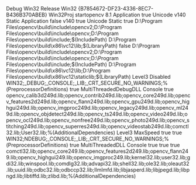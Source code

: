﻿<?xml version="1.0" encoding="utf-8"?>
<Project DefaultTargets="Build" ToolsVersion="14.0" xmlns="http://schemas.microsoft.com/developer/msbuild/2003">
  <ItemGroup Label="ProjectConfigurations">
    <ProjectConfiguration Include="Debug|Win32">
      <Configuration>Debug</Configuration>
      <Platform>Win32</Platform>
    </ProjectConfiguration>
    <ProjectConfiguration Include="Release|Win32">
      <Configuration>Release</Configuration>
      <Platform>Win32</Platform>
    </ProjectConfiguration>
  </ItemGroup>
  <PropertyGroup Label="Globals">
    <ProjectGuid>{B7854672-DF23-4336-8EC7-B436B370ABEB}</ProjectGuid>
    <Keyword>Win32Proj</Keyword>
    <RootNamespace>startopencv</RootNamespace>
    <WindowsTargetPlatformVersion>8.1</WindowsTargetPlatformVersion>
  </PropertyGroup>
  <Import Project="$(VCTargetsPath)\Microsoft.Cpp.Default.props" />
  <PropertyGroup Condition="'$(Configuration)|$(Platform)'=='Debug|Win32'" Label="Configuration">
    <ConfigurationType>Application</ConfigurationType>
    <UseDebugLibraries>true</UseDebugLibraries>
    <CharacterSet>Unicode</CharacterSet>
    <PlatformToolset>v140</PlatformToolset>
    <UseOfMfc>Static</UseOfMfc>
  </PropertyGroup>
  <PropertyGroup Condition="'$(Configuration)|$(Platform)'=='Release|Win32'" Label="Configuration">
    <ConfigurationType>Application</ConfigurationType>
    <UseDebugLibraries>false</UseDebugLibraries>
    <PlatformToolset>v140</PlatformToolset>
    <WholeProgramOptimization>true</WholeProgramOptimization>
    <CharacterSet>Unicode</CharacterSet>
    <UseOfMfc>Static</UseOfMfc>
  </PropertyGroup>
  <Import Project="$(VCTargetsPath)\Microsoft.Cpp.props" />
  <ImportGroup Label="ExtensionSettings">
  </ImportGroup>
  <ImportGroup Label="PropertySheets" Condition="'$(Configuration)|$(Platform)'=='Debug|Win32'">
    <Import Project="$(UserRootDir)\Microsoft.Cpp.$(Platform).user.props" Condition="exists('$(UserRootDir)\Microsoft.Cpp.$(Platform).user.props')" Label="LocalAppDataPlatform" />
  </ImportGroup>
  <ImportGroup Label="PropertySheets" Condition="'$(Configuration)|$(Platform)'=='Release|Win32'">
    <Import Project="$(UserRootDir)\Microsoft.Cpp.$(Platform).user.props" Condition="exists('$(UserRootDir)\Microsoft.Cpp.$(Platform).user.props')" Label="LocalAppDataPlatform" />
  </ImportGroup>
  <PropertyGroup Label="UserMacros" />
  <PropertyGroup Condition="'$(Configuration)|$(Platform)'=='Debug|Win32'">
    <LinkIncremental>true</LinkIncremental>
    <IncludePath>D:\Program Files\opencv\build\include\opencv2;D:\Program Files\opencv\build\include\opencv;D:\Program Files\opencv\build\include;$(IncludePath)</IncludePath>
    <LibraryPath>D:\Program Files\opencv\build\x86\vc12\lib;$(LibraryPath)</LibraryPath>
  </PropertyGroup>
  <PropertyGroup Condition="'$(Configuration)|$(Platform)'=='Release|Win32'">
    <LinkIncremental>false</LinkIncremental>
    <IncludePath>D:\Program Files\opencv\build\include\opencv2;D:\Program Files\opencv\build\include\opencv;D:\Program Files\opencv\build\include;$(IncludePath)</IncludePath>
    <LibraryPath>D:\Program Files\opencv\build\x86\vc12\lib;D:\Program Files\opencv\build\x86\vc12\staticlib;$(LibraryPath)</LibraryPath>
  </PropertyGroup>
  <ItemDefinitionGroup Condition="'$(Configuration)|$(Platform)'=='Debug|Win32'">
    <ClCompile>
      <PrecompiledHeader>
      </PrecompiledHeader>
      <WarningLevel>Level3</WarningLevel>
      <Optimization>Disabled</Optimization>
      <PreprocessorDefinitions>WIN32;_DEBUG;_CONSOLE;_LIB;_CRT_SECURE_NO_WARNINGS;%(PreprocessorDefinitions)</PreprocessorDefinitions>
      <SDLCheck>true</SDLCheck>
      <RuntimeLibrary>MultiThreadedDebugDLL</RuntimeLibrary>
    </ClCompile>
    <Link>
      <SubSystem>Console</SubSystem>
      <GenerateDebugInformation>true</GenerateDebugInformation>
      <AdditionalDependencies>opencv_calib3d249d.lib;opencv_contrib249d.lib;opencv_core249d.lib;opencv_features2d249d.lib;opencv_flann249d.lib;opencv_gpu249d.lib;opencv_highgui249d.lib;opencv_imgproc249d.lib;opencv_legacy249d.lib;opencv_ml249d.lib;opencv_objdetect249d.lib;opencv_ts249d.lib;opencv_video249d.lib;opencv_ocl249d.lib;opencv_nonfree249d.lib;opencv_photo249d.lib;opencv_stitching249d.lib;opencv_superres249d.lib;opencv_videostab249d.lib;comctl32.lib;User32.lib;%(AdditionalDependencies)</AdditionalDependencies>
    </Link>
  </ItemDefinitionGroup>
  <ItemDefinitionGroup Condition="'$(Configuration)|$(Platform)'=='Release|Win32'">
    <ClCompile>
      <WarningLevel>Level3</WarningLevel>
      <PrecompiledHeader>
      </PrecompiledHeader>
      <Optimization>MaxSpeed</Optimization>
      <FunctionLevelLinking>true</FunctionLevelLinking>
      <IntrinsicFunctions>true</IntrinsicFunctions>
      <PreprocessorDefinitions>WIN32;NDEBUG;_CONSOLE;_LIB;_CRT_SECURE_NO_WARNINGS;%(PreprocessorDefinitions)</PreprocessorDefinitions>
      <SDLCheck>true</SDLCheck>
      <RuntimeLibrary>MultiThreadedDLL</RuntimeLibrary>
    </ClCompile>
    <Link>
      <SubSystem>Console</SubSystem>
      <GenerateDebugInformation>true</GenerateDebugInformation>
      <EnableCOMDATFolding>true</EnableCOMDATFolding>
      <OptimizeReferences>true</OptimizeReferences>
      <AdditionalDependencies>comctl32.lib;opencv_core249.lib;opencv_features2d249.lib;opencv_flann249.lib;opencv_highgui249.lib;opencv_imgproc249.lib;kernel32.lib;user32.lib;gdi32.lib;winspool.lib;comdlg32.lib;advapi32.lib;shell32.lib;ole32.lib;oleaut32.lib;uuid.lib;odbc32.lib;odbccp32.lib;IlmImfd.lib;libjasperd.lib;libjpegd.lib;libpngd.lib;libtiffd.lib;zlibd.lib;%(AdditionalDependencies)</AdditionalDependencies>
    </Link>
  </ItemDefinitionGroup>
  <ItemGroup>
    <Image Include="..\..\..\..\..\Pictures\22.jpg" />
    <Image Include="..\..\..\..\..\Pictures\QQ\222.jpg" />
    <Image Include="..\..\..\..\..\Pictures\QQ\1.jpg" />
    <Image Include="..\..\..\..\..\Pictures\QQ\weige.jpg" />
    <Image Include="E:\视觉方向\图像处理用图片\Lena.bmp" />
    <Image Include="E:\视觉方向\图像处理用图片\Test1.bmp" />
    <Image Include="pic.jpg" />
  </ItemGroup>
  <ItemGroup>
    <ClCompile Include="argv.cpp" />
    <ClCompile Include="avi.cpp" />
    <ClCompile Include="calib.cpp" />
    <ClCompile Include="cam_bg_model.cpp" />
    <ClCompile Include="codebook_bg.cpp" />
    <ClCompile Include="contour.cpp" />
    <ClCompile Include="data_storage.cpp" />
    <ClCompile Include="delaunay.cpp" />
    <ClCompile Include="difficult_transition.cpp" />
    <ClCompile Include="emd.cpp" />
    <ClCompile Include="find_circle.cpp" />
    <ClCompile Include="gesture_main.cpp" />
    <ClCompile Include="histogram.cpp" />
    <ClCompile Include="imshow.cpp" />
    <ClCompile Include="inpaiting.cpp" />
    <ClCompile Include="kalman.cpp" />
    <ClCompile Include="keystroke.cpp" />
    <ClCompile Include="log_polar.cpp" />
    <ClCompile Include="lucas-kanade.cpp" />
    <ClCompile Include="mouse_callback.cpp" />
    <ClCompile Include="roi_add.cpp" />
    <ClCompile Include="seq.cpp" />
    <ClCompile Include="speedy_conv.cpp" />
    <ClCompile Include="stdafx.cpp" />
    <ClCompile Include="main.cpp" />
    <ClCompile Include="read_from_cam.cpp" />
    <ClCompile Include="switch.cpp" />
    <ClCompile Include="template_match.cpp" />
    <ClCompile Include="test.cpp" />
    <ClCompile Include="threshold.cpp" />
    <ClCompile Include="trackslide.cpp" />
    <ClCompile Include="warp.cpp" />
    <ClCompile Include="write_to_avi.cpp" />
    <ClCompile Include="avg_bg.cpp" />
  </ItemGroup>
  <ItemGroup>
    <ClInclude Include="D:\Program Files\opencv\build\include\opencv\cv.h" />
    <ClInclude Include="D:\Program Files\opencv\build\include\opencv\cxcore.h" />
    <ClInclude Include="D:\Program Files\opencv\build\include\opencv\highgui.h" />
    <ClInclude Include="stdafx.h" />
  </ItemGroup>
  <Import Project="$(VCTargetsPath)\Microsoft.Cpp.targets" />
  <ImportGroup Label="ExtensionTargets">
  </Imp